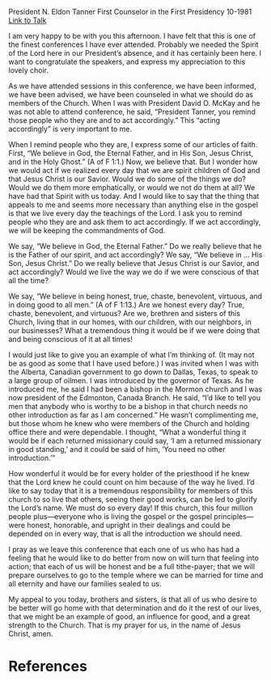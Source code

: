 President N. Eldon Tanner
First Counselor in the First Presidency
10-1981
[Link to Talk](https://www.churchofjesuschrist.org/study/general-conference/1981/10/remember-who-you-are?lang=eng)

I am very happy to be with you this afternoon. I have felt that this is one of the finest conferences I have ever attended. Probably we needed the Spirit of the Lord here in our President’s absence, and it has certainly been here. I want to congratulate the speakers, and express my appreciation to this lovely choir.

As we have attended sessions in this conference, we have been informed, we have been advised, we have been counseled in what we should do as members of the Church. When I was with President David O. McKay and he was not able to attend conference, he said, “President Tanner, you remind those people who they are and to act accordingly.” This “acting accordingly” is very important to me.

When I remind people who they are, I express some of our articles of faith. First, “We believe in God, the Eternal Father, and in His Son, Jesus Christ, and in the Holy Ghost.” (A of F 1:1.) Now, we believe that. But I wonder how we would act if we realized every day that we are spirit children of God and that Jesus Christ is our Savior. Would we do some of the things we do? Would we do them more emphatically, or would we not do them at all? We have had that Spirit with us today. And I would like to say that the thing that appeals to me and seems more necessary than anything else in the gospel is that we live every day the teachings of the Lord. I ask you to remind people who they are and ask them to act accordingly. If we act accordingly, we will be keeping the commandments of God.

We say, “We believe in God, the Eternal Father.” Do we really believe that he is the Father of our spirit, and act accordingly? We say, “We believe in … His Son, Jesus Christ.” Do we really believe that Jesus Christ is our Savior, and act accordingly? Would we live the way we do if we were conscious of that all the time?

We say, “We believe in being honest, true, chaste, benevolent, virtuous, and in doing good to all men.” (A of F 1:13.) Are we honest every day? True, chaste, benevolent, and virtuous? Are we, brethren and sisters of this Church, living that in our homes, with our children, with our neighbors, in our businesses? What a tremendous thing it would be if we were doing that and being conscious of it at all times!

I would just like to give you an example of what I’m thinking of. (It may not be as good as some that I have used before.) I was invited when I was with the Alberta, Canadian government to go down to Dallas, Texas, to speak to a large group of oilmen. I was introduced by the governor of Texas. As he introduced me, he said I had been a bishop in the Mormon church and I was now president of the Edmonton, Canada Branch. He said, “I’d like to tell you men that anybody who is worthy to be a bishop in that church needs no other introduction as far as I am concerned.” He wasn’t complimenting me, but those whom he knew who were members of the Church and holding office there and were dependable. I thought, “What a wonderful thing it would be if each returned missionary could say, ‘I am a returned missionary in good standing,’ and it could be said of him, ‘You need no other introduction.’”

How wonderful it would be for every holder of the priesthood if he knew that the Lord knew he could count on him because of the way he lived. I’d like to say today that it is a tremendous responsibility for members of this church to so live that others, seeing their good works, can be led to glorify the Lord’s name. We must do so every day! If this church, this four million people plus—everyone who is living the gospel or the gospel principles—were honest, honorable, and upright in their dealings and could be depended on in every way, that is all the introduction we should need.

I pray as we leave this conference that each one of us who has had a feeling that he would like to do better from now on will turn that feeling into action; that each of us will be honest and be a full tithe-payer; that we will prepare ourselves to go to the temple where we can be married for time and all eternity and have our families sealed to us.

My appeal to you today, brothers and sisters, is that all of us who desire to be better will go home with that determination and do it the rest of our lives, that we might be an example of good, an influence for good, and a great strength to the Church. That is my prayer for us, in the name of Jesus Christ, amen.

# References
